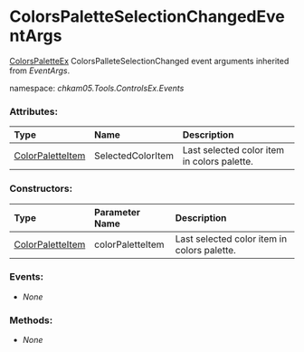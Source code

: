 # ColorsPaletteSelectionChangedEventArgs
[ColorsPaletteEx](ColorsPaletteEx.md) ColorsPalleteSelectionChanged event arguments inherited from _EventArgs_.

namespace: _chkam05.Tools.ControlsEx.Events_

### Attributes:

| Type             | Name         | Description |
|:-----------------|:-------------|:------------|
| [ColorPaletteItem](ColorPaletteItem.md) | SelectedColorItem | Last selected color item in colors palette. |

### Constructors:

| Type             | Parameter Name   | Description |
|:-------|:-----------------|:------------|
| [ColorPaletteItem](ColorPaletteItem.md) | colorPaletteItem | Last selected color item in colors palette. |

### Events:

- _None_

### Methods:

- _None_
